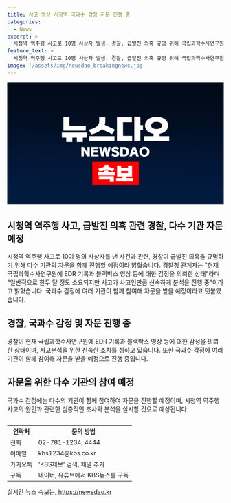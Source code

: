 ```yaml
---
title: 사고 영상 시청역 국과수 감정 자문 진행 중
categories:
  - News
excerpt: >
  시청역 역주행 사고로 10명 사상자 발생. 경찰, 급발진 의혹 규명 위해 국립과학수사연구원 등 다수 기관 자문 확보 중. EDR 기록, 블랙박스 영상 등 분석 예정. 신속한 결과와 함께 국과수 감정에 다수 기관 참여 예정. 사고 관련 경찰 제보마련. (전화: 02-781-1234, 4444 / 이메일: kbs1234@kbs.co.kr / 카카오톡: KBS제보 / 구독: 네이버, 유튜브 KBS뉴스)
feature_text: >
  시청역 역주행 사고로 10명 사상자 발생. 경찰, 급발진 의혹 규명 위해 국립과학수사연구원 등 다수 기관 자문 확보 중. EDR 기록, 블랙박스 영상 등 분석 예정. 신속한 결과와 함께 국과수 감정에 다수 기관 참여 예정. 사고 관련 경찰 제보마련. (전화: 02-781-1234, 4444 / 이메일: kbs1234@kbs.co.kr / 카카오톡: KBS제보 / 구독: 네이버, 유튜브 KBS뉴스)
image: '/assets/img/newsdao_breakingnews.jpg'
---
```


<p><img src="/assets/img/newsdao_breakingnews.jpg" alt="implanttips 속보" /></p>

<h2 data-ke-size="size26">시청역 역주행 사고, 급발진 의혹 관련 경찰, 다수 기관 자문 예정</h2>

<p data-ke-size="size16">시청역 역주행 사고로 10여 명의 사상자를 낸 사건과 관련, 경찰이 급발진 의혹을 규명하기 위해 다수 기관의 자문을 함께 진행할 예정이라 밝혔습니다. 경찰청 관계자는 "현재 국립과학수사연구원에 EDR 기록과 블랙박스 영상 등에 대한 감정을 의뢰한 상태"라며 "일반적으로 한두 달 정도 소요되지만 사고가 사고인만큼 신속하게 분석을 진행 중"이라고 밝혔습니다. 국과수 감정에 여러 기관이 함께 참여해 자문을 받을 예정이라고 덧붙였습니다.</p>

<h2 data-ke-size="size26">경찰, 국과수 감정 및 자문 진행 중</h2>

<p data-ke-size="size16">경찰이 현재 국립과학수사연구원에 EDR 기록과 블랙박스 영상 등에 대한 감정을 의뢰한 상태이며, 사고분석을 위한 신속한 조치를 취하고 있습니다. 또한 국과수 감정에 여러 기관이 함께 참여해 자문을 받을 예정으로 진행 중입니다.</p>

<h2 data-ke-size="size26">자문을 위한 다수 기관의 참여 예정</h2>

<p data-ke-size="size16">국과수 감정에는 다수의 기관이 함께 참여하여 자문을 진행할 예정이며, 시청역 역주행 사고의 원인과 관련한 심층적인 조사와 분석을 실시할 것으로 예상됩니다.</p>

<div style="overflow-x:auto;">
  <table>
    <tr>
      <th>연락처</th>
      <th>문의 방법</th>
    </tr>
    <tr>
      <td>전화</td>
      <td>02-781-1234, 4444</td>
    </tr>
    <tr>
      <td>이메일</td>
      <td>kbs1234@kbs.co.kr</td>
    </tr>
    <tr>
      <td>카카오톡</td>
      <td>'KBS제보' 검색, 채널 추가</td>
    </tr>
    <tr>
      <td>구독</td>
      <td>네이버, 유튜브에서 KBS뉴스를 구독</td>
    </tr>
  </table>
</div>
실시간 뉴스 속보는, <a href="https://newsdao.kr" rel="dofollow">https://newsdao.kr</a>


